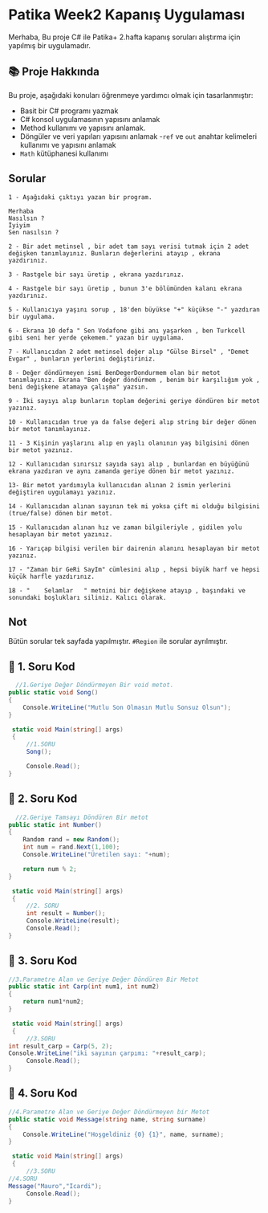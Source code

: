 # Patika Week2 Kapanış Uygulaması
Merhaba,
Bu proje C# ile Patika+ 2.hafta kapanış soruları alıştırma için yapılmış bir uygulamadır.

## 📚 Proje Hakkında
Bu proje, aşağıdaki konuları öğrenmeye yardımcı olmak için tasarlanmıştır:
- Basit bir C# programı yazmak
- C# konsol uygulamasının yapısını anlamak
- Method kullanımı ve yapısını anlamak.
- Döngüler ve veri yapıları yapısını anlamak
-`ref` ve `out` anahtar kelimeleri kullanımı ve yapısını anlamak
- `Math` kütüphanesi kullanımı



## Sorular
```
1 - Aşağıdaki çıktıyı yazan bir program.

Merhaba
Nasılsın ?
İyiyim
Sen nasılsın ?
```
```
2 - Bir adet metinsel , bir adet tam sayı verisi tutmak için 2 adet değişken tanımlayınız. Bunların değerlerini atayıp , ekrana yazdırınız.
```
```
3 - Rastgele bir sayı üretip , ekrana yazdırınız.
```
```
4 - Rastgele bir sayı üretip , bunun 3'e bölümünden kalanı ekrana yazdırınız.
```
```
5 - Kullanıcıya yaşını sorup , 18'den büyükse "+" küçükse "-" yazdıran bir uygulama.
```
```
6 - Ekrana 10 defa " Sen Vodafone gibi anı yaşarken , ben Turkcell gibi seni her yerde çekemem." yazan bir uygulama.
```
```
7 - Kullanıcıdan 2 adet metinsel değer alıp "Gülse Birsel" , "Demet Evgar" , bunların yerlerini değiştiriniz.
```
```
8 - Değer döndürmeyen ismi BenDegerDondurmem olan bir metot tanımlayınız. Ekrana "Ben değer döndürmem , benim bir karşılığım yok , beni değişkene atamaya çalışma" yazsın.
```
```
9 - İki sayıyı alıp bunların toplam değerini geriye döndüren bir metot yazınız.
```
```
10 - Kullanıcıdan true ya da false değeri alıp string bir değer dönen bir metot tanımlayınız.
```
```
11 - 3 Kişinin yaşlarını alıp en yaşlı olanının yaş bilgisini dönen bir metot yazınız.
```
```
12 - Kullanıcıdan sınırsız sayıda sayı alıp , bunlardan en büyüğünü ekrana yazdıran ve aynı zamanda geriye dönen bir metot yazınız.
```
```
13- Bir metot yardımıyla kullanıcıdan alınan 2 ismin yerlerini değiştiren uygulamayı yazınız.
```
```
14 - Kullanıcıdan alınan sayının tek mi yoksa çift mi olduğu bilgisini (true/false) dönen bir metot.
```
```
15 - Kullanıcıdan alınan hız ve zaman bilgileriyle , gidilen yolu hesaplayan bir metot yazınız.
```
```
16 - Yarıçap bilgisi verilen bir dairenin alanını hesaplayan bir metot yazınız.
```
```
17 - "Zaman bir GeRi SayIm" cümlesini alıp , hepsi büyük harf ve hepsi küçük harfle yazdırınız.
```
```
18 - "    Selamlar   " metnini bir değişkene atayıp , başındaki ve sonundaki boşlukları siliniz. Kalıcı olarak.
```
## Not
Bütün sorular tek sayfada yapılmıştır. `#Region` ile sorular ayrılmıştır.

## 🚀 1. Soru Kod
```csharp
  //1.Geriye Değer Döndürmeyen Bir void metot.
public static void Song()
{
    Console.WriteLine("Mutlu Son Olmasın Mutlu Sonsuz Olsun");
}

 static void Main(string[] args)
 {
     //1.SORU
     Song();

     Console.Read();
}
```

## 🚀 2. Soru Kod
```csharp
  //2.Geriye Tamsayı Döndüren Bir metot
public static int Number()
{
    Random rand = new Random();
    int num = rand.Next(1,100);
    Console.WriteLine("Üretilen sayı: "+num);

    return num % 2;
}

 static void Main(string[] args)
 {
     //2. SORU
     int result = Number();
     Console.WriteLine(result);
     Console.Read();
}
```

## 🚀 3. Soru Kod
```csharp
//3.Parametre Alan ve Geriye Değer Döndüren Bir Metot
public static int Carp(int num1, int num2)
{
    return num1*num2;
}

 static void Main(string[] args)
 {
     //3.SORU
int result_carp = Carp(5, 2);
Console.WriteLine("iki sayının çarpımı: "+result_carp);
     Console.Read();
}
```

## 🚀 4. Soru Kod
```csharp
//4.Parametre Alan ve Geriye Değer Döndürmeyen bir Metot
public static void Message(string name, string surname)
{
    Console.WriteLine("Hoşgeldiniz {0} {1}", name, surname);
}

 static void Main(string[] args)
 {
     //3.SORU
//4.SORU
Message("Mauro","Icardi");
     Console.Read();
}

